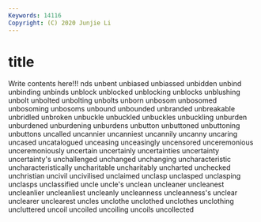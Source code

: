 ```yaml
---
Keywords: 14116
Copyright: (C) 2020 Junjie Li
---
```


# title

Write contents here!!!
nds 
unbent 
unbiased 
unbiassed 
unbidden 
unbind 
unbinding 
unbinds 
unblock
unblocked 
unblocking 
unblocks 
unblushing 
unbolt 
unbolted 
unbolting 
unbolts 
unborn 
unbosom
unbosomed 
unbosoming 
unbosoms 
unbound 
unbounded 
unbranded 
unbreakable 
unbridled 
unbroken 
unbuckle
unbuckled 
unbuckles 
unbuckling 
unburden 
unburdened 
unburdening 
unburdens 
unbutton 
unbuttoned 
unbuttoning
unbuttons 
uncalled 
uncannier 
uncanniest 
uncannily 
uncanny 
uncaring 
uncased 
uncatalogued 
unceasing
unceasingly 
uncensored 
unceremonious 
unceremoniously 
uncertain 
uncertainly 
uncertainties 
uncertainty 
uncertainty's 
unchallenged
unchanged 
unchanging 
uncharacteristic 
uncharacteristically 
uncharitable 
uncharitably 
uncharted 
unchecked 
unchristian 
uncivil
uncivilised 
unclaimed 
unclasp 
unclasped 
unclasping 
unclasps 
unclassified 
uncle 
uncle's 
unclean
uncleaner 
uncleanest 
uncleanlier 
uncleanliest 
uncleanly 
uncleanness 
uncleanness's 
unclear 
unclearer 
unclearest
uncles 
unclothe 
unclothed 
unclothes 
unclothing 
uncluttered 
uncoil 
uncoiled 
uncoiling 
uncoils
uncollected 
